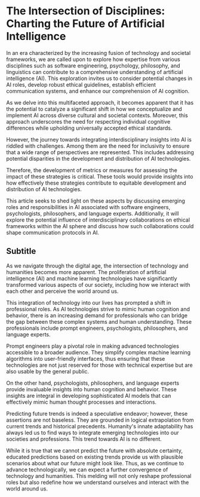 # The Intersection of Disciplines: Charting the Future of Artificial Intelligence

In an era characterized by the increasing fusion of technology and societal frameworks, we are called upon to explore how expertise from various disciplines such as software engineering, psychology, philosophy, and linguistics can contribute to a comprehensive understanding of artificial intelligence (AI). This exploration invites us to consider potential changes in AI roles, develop robust ethical guidelines, establish efficient communication systems, and enhance our comprehension of AI cognition.

As we delve into this multifaceted approach, it becomes apparent that it has the potential to catalyze a significant shift in how we conceptualize and implement AI across diverse cultural and societal contexts. Moreover, this approach underscores the need for respecting individual cognitive differences while upholding universally accepted ethical standards.

However, the journey towards integrating interdisciplinary insights into AI is riddled with challenges. Among them are the need for inclusivity to ensure that a wide range of perspectives are represented. This includes addressing potential disparities in the development and distribution of AI technologies.

Therefore, the development of metrics or measures for assessing the impact of these strategies is critical. These tools would provide insights into how effectively these strategies contribute to equitable development and distribution of AI technologies.

This article seeks to shed light on these aspects by discussing emerging roles and responsibilities in AI associated with software engineers, psychologists, philosophers, and language experts. Additionally, it will explore the potential influence of interdisciplinary collaborations on ethical frameworks within the AI sphere and discuss how such collaborations could shape communication protocols in AI.

## Subtitle

As we navigate through the digital age, the intersection of technology and humanities becomes more apparent. The proliferation of artificial intelligence (AI) and machine learning technologies have significantly transformed various aspects of our society, including how we interact with each other and perceive the world around us.

This integration of technology into our lives has prompted a shift in professional roles. As AI technologies strive to mimic human cognition and behavior, there is an increasing demand for professionals who can bridge the gap between these complex systems and human understanding. These professionals include prompt engineers, psychologists, philosophers, and language experts.

Prompt engineers play a pivotal role in making advanced technologies accessible to a broader audience. They simplify complex machine learning algorithms into user-friendly interfaces, thus ensuring that these technologies are not just reserved for those with technical expertise but are also usable by the general public.

On the other hand, psychologists, philosophers, and language experts provide invaluable insights into human cognition and behavior. These insights are integral in developing sophisticated AI models that can effectively mimic human thought processes and interactions.

Predicting future trends is indeed a speculative endeavor; however, these assertions are not baseless. They are grounded in logical extrapolation from current trends and historical precedents. Humanity's innate adaptability has always led us to find ways to integrate emerging technologies into our societies and professions. This trend towards AI is no different.

While it is true that we cannot predict the future with absolute certainty, educated predictions based on existing trends provide us with plausible scenarios about what our future might look like. Thus, as we continue to advance technologically, we can expect a further convergence of technology and humanities. This melding will not only reshape professional roles but also redefine how we understand ourselves and interact with the world around us.

